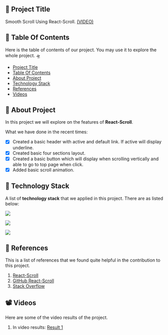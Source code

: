 <!-- START Project Title -->
## 📓 Project Title
Smooth Scroll Using React-Scroll. [(VIDEO)](https://youtu.be/mkr3s0MQTy8)
<!-- END Project Title -->

<!-- START Table Of Contents -->
## 📌 Table Of Contents
Here is the table of contents of our project. You may use it to explore the whole project. 🛸

- [Project Title](#-project-title)
- [Table Of Contents](#-table-of-contents)
- [About Project](#-about-project)
- [Technology Stack](#-technology-stack)
- [References](#-references)
- [Videos](#%EF%B8%8F-videos)

<a align="right" href="#-project-title">
  <img align="right" width="16" src="https://user-images.githubusercontent.com/92319348/202473243-8f547c67-ab8a-4fb1-821e-75e83ff6b097.png" />
</a>
<!-- END Table Of Contents -->

<!-- START About Project -->
## 📢 About Project
In this project we will explore on the features of **React-Scroll**.

What we have done in the recent times:
* [x] Created a basic header with active and default link. If active will display underline.
* [x] Created basic four sections layout.
* [x] Created a basic button which will display when scrolling vertically and able to go to top page when click.
* [x] Added basic scroll animation.

<a align="right" href="#-project-title">
  <img align="right" width="16" src="https://user-images.githubusercontent.com/92319348/202473243-8f547c67-ab8a-4fb1-821e-75e83ff6b097.png" />
</a>
<!-- END About Project -->

<!-- START Technology Stack -->
## 🚀 Technology Stack
A list of **technology stack** that we applied in this project. There are as listed below:

<p align="left">
  <a href="https://skillicons.dev">
    <img src="https://skillicons.dev/icons?i=html,css,javascript" />
  </a>
</p>
<p align="left">
  <a href="https://skillicons.dev">
    <img src="https://skillicons.dev/icons?i=nextjs,tailwind" />
  </a>
</p>
<p align="left">
  <a href="https://skillicons.dev">
    <img src="https://skillicons.dev/icons?i=vscode" />
  </a>
</p>

<a align="right" href="#-project-title">
  <img align="right" width="16" src="https://user-images.githubusercontent.com/92319348/202473243-8f547c67-ab8a-4fb1-821e-75e83ff6b097.png" />
</a>
<!-- END Technology Stack -->

<!-- START References -->
## 🔎 References
This is a list of references that we found quite helpful in the contribution to this project.
1. [React-Scroll](https://www.npmjs.com/package/react-scroll) 
2. [GitHub React-Scroll](https://github.com/fisshy/react-scroll) 
3. [Stack Overflow](https://stackoverflow.com/questions/63397911/y-scroll-event-listener-useeffect) 
 
<a align="right" href="#-project-title">
  <img align="right" width="16" src="https://user-images.githubusercontent.com/92319348/202473243-8f547c67-ab8a-4fb1-821e-75e83ff6b097.png" />
</a>
<!-- END References -->

<!-- START Videos -->
## 📽️ Videos
Here are some of the video results of the project. 
1. In video results: [Result 1](https://youtu.be/mkr3s0MQTy8)

<a align="right" href="#-project-title">
  <img align="right" width="16" src="https://user-images.githubusercontent.com/92319348/202473243-8f547c67-ab8a-4fb1-821e-75e83ff6b097.png" />
</a>
<!-- END Videos -->


